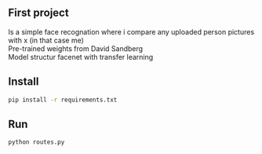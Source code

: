 ## First project 
Is a simple face recognation where i compare any uploaded person pictures with x (in that case me)    
Pre-trained weights from David Sandberg  
Model structur facenet with transfer learning  

## Install

```bash
pip install -r requirements.txt
```
## Run 

```bash
python routes.py
```

